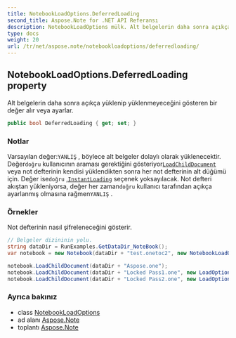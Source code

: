 ```yaml
---
title: NotebookLoadOptions.DeferredLoading
second_title: Aspose.Note for .NET API Referansı
description: NotebookLoadOptions mülk. Alt belgelerin daha sonra açıkça yüklenip yüklenmeyeceğini gösteren bir değer alır veya ayarlar.
type: docs
weight: 20
url: /tr/net/aspose.note/notebookloadoptions/deferredloading/
---
```

## NotebookLoadOptions.DeferredLoading property

Alt belgelerin daha sonra açıkça yüklenip yüklenmeyeceğini gösteren bir değer alır veya ayarlar.

```csharp
public bool DeferredLoading { get; set; }
```

### Notlar

Varsayılan değer:`YANLIŞ` , böylece alt belgeler dolaylı olarak yüklenecektir. Değer`doğru` kullanıcının araması gerektiğini gösteriyor[`LoadChildDocument`](../../notebook/loadchilddocument/) veya not defterinin kendisi yüklendikten sonra her not defterinin alt düğümü için. Değer ise`doğru` ,[`InstantLoading`](../instantloading/) seçenek yoksayılacak. Not defteri akıştan yükleniyorsa, değer her zaman`doğru` kullanıcı tarafından açıkça ayarlanmış olmasına rağmen`YANLIŞ` .

### Örnekler

Not defterinin nasıl şifreleneceğini gösterir.

```csharp
// Belgeler dizininin yolu.
string dataDir = RunExamples.GetDataDir_NoteBook();
var notebook = new Notebook(dataDir + "test.onetoc2", new NotebookLoadOptions() { DeferredLoading = true });

notebook.LoadChildDocument(dataDir + "Aspose.one");  
notebook.LoadChildDocument(dataDir + "Locked Pass1.one", new LoadOptions() { DocumentPassword = "pass" });
notebook.LoadChildDocument(dataDir + "Locked Pass2.one", new LoadOptions() { DocumentPassword = "pass2" });
```

### Ayrıca bakınız

* class [NotebookLoadOptions](../)
* ad alanı [Aspose.Note](../../notebookloadoptions/)
* toplantı [Aspose.Note](../../../)


